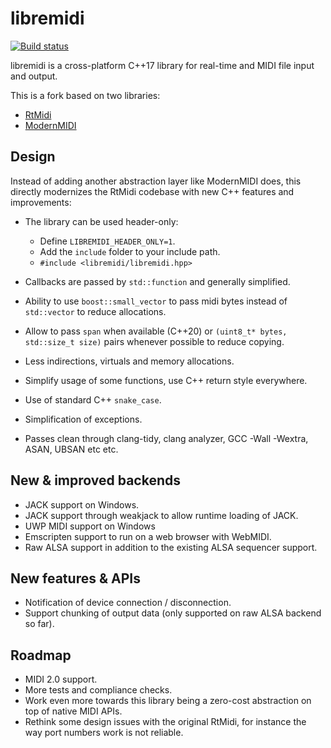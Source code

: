 # libremidi

[![Build status](https://github.com/jcelerier/libremidi/workflows/Build/badge.svg)](https://github.com/jcelerier/libremidi/actions)

libremidi is a cross-platform C++17 library for real-time and MIDI file input and output.

This is a fork based on two libraries: 

* [RtMidi](https://github.com/theSTK/RtMidi)
* [ModernMIDI](https://github.com/ddiakopoulos/ModernMIDI)

## Design
Instead of adding another abstraction layer like ModernMIDI does, 
this directly modernizes the RtMidi codebase with new C++ features and improvements: 

* The library can be used header-only:
  * Define `LIBREMIDI_HEADER_ONLY=1`.
  * Add the `include` folder to your include path.
  * `#include <libremidi/libremidi.hpp>`

* Callbacks are passed by `std::function` and generally simplified.
* Ability to use `boost::small_vector` to pass midi bytes instead of `std::vector` to reduce allocations.
* Allow to pass `span` when available (C++20) or `(uint8_t* bytes, std::size_t size)` pairs whenever possible to reduce copying.
* Less indirections, virtuals and memory allocations.
* Simplify usage of some functions, use C++ return style everywhere.
* Use of standard C++ `snake_case`.
* Simplification of exceptions.
* Passes clean through clang-tidy, clang analyzer, GCC -Wall -Wextra, ASAN, UBSAN etc etc.

## New & improved backends
* JACK support on Windows.
* JACK support through weakjack to allow runtime loading of JACK.
* UWP MIDI support on Windows
* Emscripten support to run on a web browser with WebMIDI.
* Raw ALSA support in addition to the existing ALSA sequencer support.

## New features & APIs 
* Notification of device connection / disconnection.
* Support chunking of output data (only supported on raw ALSA backend so far).

## Roadmap
* MIDI 2.0 support.
* More tests and compliance checks.
* Work even more towards this library being a zero-cost abstraction on top of native MIDI APIs.
* Rethink some design issues with the original RtMidi, for instance the way port numbers work is not reliable.
